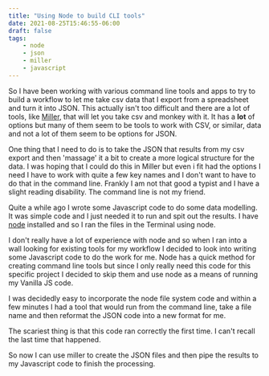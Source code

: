 ```yaml
---
title: "Using Node to build CLI tools"
date: 2021-08-25T15:46:55-06:00
draft: false
tags:
    - node
    - json
    - miller
    - javascript
---
```

So I have been working with various command line tools and apps to try to build a workflow to let me take csv data that I export from a spreadsheet and turn it into JSON. This actually isn't too difficult and there are a lot of tools, like [Miller][millerlink], that will let you take csv and monkey with it. It has a **lot** of options but many of them seem to be tools to work with CSV, or similar, data and not a lot of them seem to be options for JSON. 

One thing that I need to do is to take the JSON that results from my csv export and then 'massage' it a bit to create a more logical structure for the data. I was hoping that I could do this in Miller but even i fit had the options I need I have to work with quite a few key names and I don't want to have to do that in the command line. Frankly I am not that good a typist and I have a slight reading disability. The command line is not my friend.

Quite a while ago I wrote some Javascript code to do some data modelling. It was simple code and I just needed it to run and spit out the results. I have [node][nodelink] installed and so I ran the files in the Terminal using node.

I don't really have a lot of experience with node and so when I ran into a wall looking for existing tools for my workflow I decided to look into writing some Javascript code to do the work for me. Node has a quick method for creating command line tools but since I only really need this code for this specific project I decided to skip them and use node as a means of running my Vanilla JS code.

I was decidedly easy to incorporate the node file system code and within a few minutes I had a tool that would run from the command line, take a file name and then reformat the JSON code into a new format for me. 

The scariest thing is that this code ran correctly the first time. I can't recall the last time that happened. 

So now I can use miller to create the JSON files and then pipe the results to my Javascript code to finish the processing. 

[millerlink]:https://github.com/johnkerl/miller
[nodelink]: https://nodejs.dev